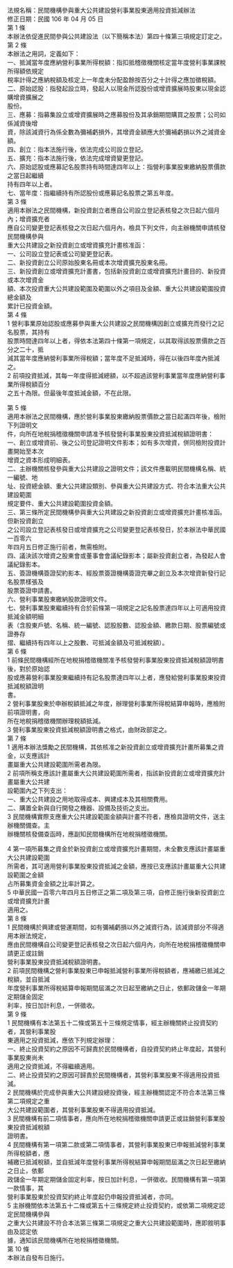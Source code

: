 法規名稱：民間機構參與重大公共建設營利事業股東適用投資抵減辦法  
修正日期：民國 106 年 04 月 05 日  
第 1 條  
本辦法依促進民間參與公共建設法（以下簡稱本法）第四十條第三項規定訂定之。  
第 2 條  
本辦法之用詞，定義如下：  
一、抵減當年度應納營利事業所得稅額：指扣抵稽徵機關核定當年度營利事業課稅所得額依規定  
稅率計得之應納稅額及核定上一年度未分配盈餘按百分之十計得之應加徵稅額。  
二、原始認股：指發起設立時，發起人以現金所認股份或增資擴展時股東以現金認購增資擴展之  
股份。  
三、應募：指募集設立或增資擴展時之應募股份及其承銷期間購買之股票；公司如係減資後增  
資，除該減資行為係全數為彌補虧損外，其增資金額應大於彌補虧損以外之減資金額。  
四、創立：指本法施行後，依法完成公司設立登記。  
五、擴充：指本法施行後，依法完成增資變更登記。  
六、原始認股或應募記名股票持有時間達四年以上：指營利事業股東繳納股票價款之當日起繼續  
持有四年以上者。  
七、當年度：指繼續持有所認股份或應募記名股票之第五年度。  
第 3 條  
適用本辦法之民間機構，新投資創立者應自公司設立登記表核發之次日起六個月內；增資擴充者  
應自公司變更登記表核發之次日起六個月內，檢具下列文件，向主辦機關申請核發民間機構參與  
重大公共建設之新投資創立或增資擴充計畫核准函：  
一、公司設立登記表或公司變更登記表。  
二、新投資創立公司原始股東名冊或本次增資擴充股東名冊。  
三、新投資創立或增資擴充計畫書，包括新投資創立或增資擴充計畫目的、新投資或本次增資金  
額、本次投資重大公共建設範圍及範圍以外之項目及金額、重大公共建設範圍投資總金額及  
累計已投資金額。  
第 4 條  
1 營利事業原始認股或應募參與重大公共建設之民間機構因創立或擴充而發行之記名股票，其持有  
股票時間達四年以上者，得依本法第四十條第一項規定，以其取得該股票價款之百分之二十，抵  
減其當年度應納營利事業所得稅額；當年度不足抵減時，得在以後四年度內抵減之。  
2 前項投資抵減，其每一年度得抵減總額，以不超過該營利事業當年度應納營利事業所得稅額百分  
之五十為限。但最後年度抵減金額，不在此限。  


第 5 條  
適用本辦法之民間機構，應於營利事業股東繳納股票價款之當日起滿四年後，檢附下列證明文  
件，向所在地稅捐稽徵機關申請准予核發營利事業股東投資抵減稅額證明書：  
一、創立或增資前、後之公司登記證明文件影本；如有多次增資，併同檢附投資計畫開始至本次  
增資之資本形成明細表。  
二、主辦機關核發參與重大公共建設之證明文件；該文件應載明民間機構名稱、統一編號、地  
址、投資總金額、重大公共建設類別、參與重大公共建設方式、符合本法重大公共建設範圍  
規定要件、重大公共建設範圍投資金額。  
三、第三條所定民間機構參與重大公共建設之新投資創立或增資擴充計畫核准函。但新投資創立  
之公司設立登記表核發日或增資擴充之公司變更登記表核發日，於本辦法中華民國一百零六  
年四月五日修正施行前者，無需檢附。  
四、議決該次增資之股東會或董事會會議紀錄影本；屬新投資創立者，為發起人會議紀錄影本。  
五、簽證機構簽證契約影本、經股票簽證機構簽證完畢之創立及本次增資新發行記名股票樣張及  
股票簽證申請書。  
六、營利事業股東繳納股款證明文件。  
七、營利事業股東繼續持有合於前條第一項規定之記名股票達四年以上可適用投資抵減金額明細  
表（含股東戶號、名稱、統一編號、認股股數、認股金額、繳款日期、股票編號或證券存  
摺、繼續持有四年以上之股數、可抵減金額及可抵減稅額）。  
第 6 條  
1 前條民間機構經所在地稅捐稽徵機關准予核發營利事業股東投資抵減稅額證明書後，對於原始認  
股或應募營利事業股東繼續持有記名股票達四年以上者，應發給營利事業股東投資抵減稅額證明  
書。  
2 營利事業股東於申辦稅額抵減之年度，辦理營利事業所得稅結算申報時，應檢附前項證明書，向  
所在地稅捐稽徵機關辦理稅額抵減。  
3 營利事業股東投資抵減稅額證明書之格式，由財政部定之。  
第 7 條  
1 適用本辦法獎勵之民間機構，其依核准之新投資創立或增資擴充計畫所募集之資金，以支應該計  
畫屬重大公共建設範圍所需者為限。  
2 前項所稱支應該計畫屬重大公共建設範圍所需者，指該新投資創立或增資擴充計畫屬重大公共建  
設範圍內之下列支出：  
一、重大公共建設之用地取得成本、興建成本及其相關費用。  
二、購置全新與自行開發之機器、設備及技術之支出。  
3 民間機構實際支應重大公共建設範圍金額與計畫不符者，應檢具證明文件，送主辦機關備查。主  
辦機關核發備查函時，應副知民間機構所在地稅捐稽徵機關。  


4 第一項所募集之資金於新投資創立或增資擴充計畫期間，未全數支應該計畫屬重大公共建設範圍  
所需者，其可適用營利事業股東投資抵減之金額，應按已支應該計畫屬重大公共建設範圍之金額  
占所募集資金金額之比率計算之。  
5 中華民國一百零六年四月五日修正之第二項及第三項，自修正施行後新投資創立或增資擴充計畫  
適用之。  
第 8 條  
1 民間機構於興建或營運期間，如有彌補虧損以外之減資行為，該減資部分不得適用本辦法規定，  
應由民間機構自公司變更登記表核發之次日起六個月內，向所在地稅捐稽徵機關申請更正或註銷  
營利事業股東投資抵減稅額證明書。  
2 前項民間機構之營利事業股東已申報抵減營利事業所得稅額者，應補繳已抵減之稅額，並自抵減  
年度營利事業所得稅結算申報期間屆滿之次日起至繳納之日止，依郵政儲金一年期定期儲金固定  
利率，按日加計利息，一併徵收。  
第 9 條  
1 民間機構有本法第五十二條或第五十三條規定情事，經主辦機關終止投資契約者，其營利事業股  
東適用之投資抵減，應依下列規定辦理：  
一、終止投資契約之原因不可歸責於民間機構者，自投資契約終止年度起，其營利事業股東尚未  
適用之投資抵減，不得繼續適用。  
二、終止投資契約之原因可歸責於民間機構者，其營利事業股東不得適用投資抵減。  
2 民間機構於完成參與重大公共建設總投資後，經主辦機關認定不符合本法第三條第二項規定之重  
大公共建設範圍者，其營利事業股東不得適用投資抵減。  
3 民間機構有前二項情事者，應向所在地稅捐稽徵機關申請更正或註銷營利事業股東投資抵減稅額  
證明書。  
4 民間機構有第一項第二款或第二項情事者，其營利事業股東已申報抵減營利事業所得稅額者，應  
補繳已抵減稅額，並自抵減年度營利事業所得稅結算申報期間屆滿之次日起至繳納之日止，依郵  
政儲金一年期定期儲金固定利率，按日加計利息，一併徵收。民間機構有第一項第一款情事，其  
營利事業股東於投資契約終止年度起仍申報投資抵減者，亦同。  
5 主辦機關依本法第五十二條或第五十三條規定終止投資契約，或依第二項規定認定民間機構參與  
之重大公共建設不符合本法第三條第二項規定之重大公共建設範圍時，應即敘明事由及認定依  
據，通知該民間機構所在地稅捐稽徵機關。  
第 10 條  
本辦法自發布日施行。  


